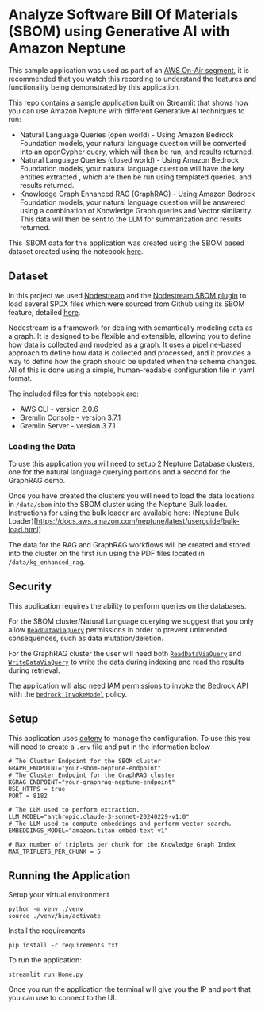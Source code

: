 # Analyze Software Bill Of Materials (SBOM) using Generative AI with Amazon Neptune

This sample application was used as part of an [AWS On-Air segment](https://www.twitch.tv/videos/2237168636?filter=all&sort=time), it is recommended that you watch this recording to understand the features and functionality being demonstrated by this application.

This repo contains a sample application built on Streamlit that shows how you can use Amazon Neptune with different Generative AI techniques to run:

- Natural Language Queries (open world) - Using Amazon Bedrock Foundation models, your natural language question will be converted into an openCypher query, which will then be run, and results returned.
- Natural Language Queries (closed world) - Using Amazon Bedrock Foundation models, your natural language question will have the key entities extracted , which are then be run using templated queries, and results returned.
- Knowledge Graph Enhanced RAG (GraphRAG) - Using Amazon Bedrock Foundation models, your natural language question will be answered using a combination of Knowledge Graph queries and Vector similarity. This data will then be sent to the LLM for summarization and results returned.


This iSBOM data for this application was created using the SBOM based dataset created using the notebook [here](https://github.com/aws/graph-notebook/blob/main/src/graph_notebook/notebooks/02-Neptune-Analytics/03-Sample-Use-Cases/03-Software-Bill-Of-Materials/02-SBOM-Vulnerability-Analysis.ipynb).

## Dataset

In this project we used [Nodestream](https://nodestream-proj.github.io/docs/) and the [Nodestream SBOM plugin](https://github.com/nodestream-proj/nodestream-plugin-sbom) to load several SPDX files which were sourced from Github using its SBOM feature, detailed [here](https://docs.github.com/en/rest/dependency-graph/sboms).

Nodestream is a framework for dealing with semantically modeling data as a graph. It is designed to be flexible and extensible, allowing you to define how data is collected and modeled as a graph. It uses a pipeline-based approach to define how data is collected and processed, and it provides a way to define how the graph should be updated when the schema changes. All of this is done using a simple, human-readable configuration file in yaml format.

The included files for this notebook are:

- AWS CLI - version 2.0.6
- Gremlin Console - version 3.7.1
- Gremlin Server - version 3.7.1

### Loading the Data
To use this application you will need to setup 2 Neptune Database clusters, one for the natural language querying portions and a second for the GraphRAG demo.

Once you have created the clusters you will need to load the data locations in `/data/sbom` into the SBOM cluster using the Neptune Bulk loader.  
Instructions for using the bulk loader are available here: (Neptune Bulk Loader)[https://docs.aws.amazon.com/neptune/latest/userguide/bulk-load.html]

The data for the RAG and GraphRAG workflows will be created and stored into the cluster on the first run using the PDF files located in `/data/kg_enhanced_rag`.

## Security

This application requires the ability to perform queries on the databases.

For the SBOM cluster/Natural Language querying we suggest that you only allow [`ReadDataViaQuery`](https://docs.aws.amazon.com/neptune/latest/userguide/iam-dp-actions.html#readdataviaquery) permissions in order to prevent unintended consequences, such as data mutation/deletion.

For the GraphRAG cluster the user will need both [`ReadDataViaQuery`](https://docs.aws.amazon.com/neptune/latest/userguide/iam-dp-actions.html#readdataviaquery) and [`WriteDataViaQuery`](https://docs.aws.amazon.com/neptune/latest/userguide/iam-dp-actions.html#writedataviaquery) to write the data during indexing and read the results during retrieval.

The application will also need IAM permissions to invoke the Bedrock API with the [`bedrock:InvokeModel`](https://docs.aws.amazon.com/bedrock/latest/APIReference/API_runtime_InvokeModel.html) policy.


## Setup

This application uses [dotenv](https://pypi.org/project/python-dotenv/) to manage the configuration.  To use this you will need to create a `.env` file and put in the information below

```
# The Cluster Endpoint for the SBOM cluster
GRAPH_ENDPOINT="your-sbom-neptune-endpoint"
# The Cluster Endpoint for the GraphRAG cluster
KGRAG_ENDPOINT="your-graphrag-neptune-endpoint"
USE_HTTPS = true
PORT = 8182

# The LLM used to perform extraction.
LLM_MODEL="anthropic.claude-3-sonnet-20240229-v1:0"
# The LLM used to compute embeddings and perform vector search.
EMBEDDINGS_MODEL="amazon.titan-embed-text-v1"

# Max number of triplets per chunk for the Knowledge Graph Index
MAX_TRIPLETS_PER_CHUNK = 5
```

## Running the Application

Setup your virtual environment

```
python -m venv ./venv
source ./venv/bin/activate
```

Install the requirements
```
pip install -r requirements.txt
```

To run the application:
```
streamlit run Home.py
```

Once you run the application the terminal will give you the IP and port that you can use to connect to the UI.
